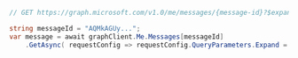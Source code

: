 <!-- markdownlint-disable MD041 -->

```csharp
// GET https://graph.microsoft.com/v1.0/me/messages/{message-id}?$expand=attachments

string messageId = "AQMkAGUy...";
var message = await graphClient.Me.Messages[messageId]
    .GetAsync( requestConfig => requestConfig.QueryParameters.Expand = new string[] { "attachments" });
```
